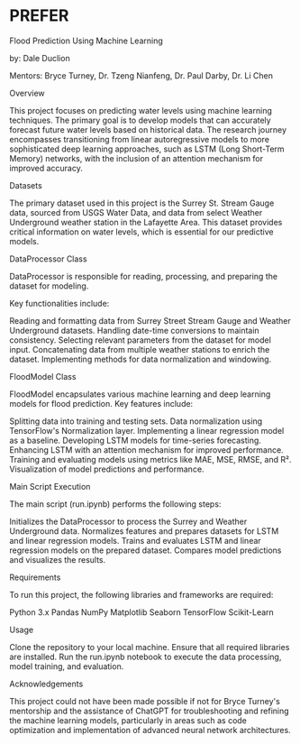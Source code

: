 # PREFER

Flood Prediction Using Machine Learning

by: Dale Duclion

Mentors: Bryce Turney, Dr. Tzeng Nianfeng, Dr. Paul Darby, Dr. Li Chen 

Overview

This project focuses on predicting water levels using machine learning techniques. The primary goal is to develop models that can accurately forecast future water levels based on historical data. The research journey encompasses transitioning from linear autoregressive models to more sophisticated deep learning approaches, such as LSTM (Long Short-Term Memory) networks, with the inclusion of an attention mechanism for improved accuracy.

Datasets

The primary dataset used in this project is the Surrey St. Stream Gauge data, sourced from USGS Water Data, and data from select Weather Underground weather station in the Lafayette Area. This dataset provides critical information on water levels, which is essential for our predictive models.

DataProcessor Class

DataProcessor is responsible for reading, processing, and preparing the dataset for modeling. 

Key functionalities include:

Reading and formatting data from Surrey Street Stream Gauge and Weather Underground datasets.
Handling date-time conversions to maintain consistency.
Selecting relevant parameters from the dataset for model input.
Concatenating data from multiple weather stations to enrich the dataset.
Implementing methods for data normalization and windowing.

FloodModel Class

FloodModel encapsulates various machine learning and deep learning models for flood prediction. Key features include:

Splitting data into training and testing sets.
Data normalization using TensorFlow's Normalization layer.
Implementing a linear regression model as a baseline.
Developing LSTM models for time-series forecasting.
Enhancing LSTM with an attention mechanism for improved performance.
Training and evaluating models using metrics like MAE, MSE, RMSE, and R².
Visualization of model predictions and performance.

Main Script Execution

The main script (run.ipynb) performs the following steps:

Initializes the DataProcessor to process the Surrey and Weather Underground data.
Normalizes features and prepares datasets for LSTM and linear regression models.
Trains and evaluates LSTM and linear regression models on the prepared dataset.
Compares model predictions and visualizes the results.

Requirements

To run this project, the following libraries and frameworks are required:

Python 3.x
Pandas
NumPy
Matplotlib
Seaborn
TensorFlow
Scikit-Learn

Usage

Clone the repository to your local machine.
Ensure that all required libraries are installed.
Run the run.ipynb notebook to execute the data processing, model training, and evaluation.

Acknowledgements

This project could not have been made possible if not for Bryce Turney's mentorship and the assistance of ChatGPT for troubleshooting and refining the machine learning models, particularly in areas such as code optimization and implementation of advanced neural network architectures.


